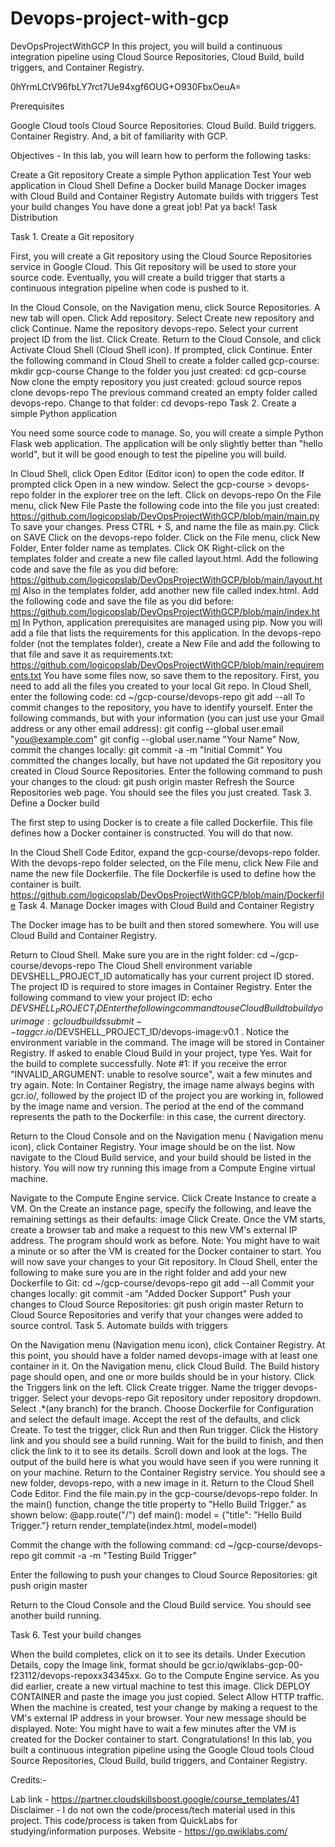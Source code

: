 # Devops-project-with-gcp

DevOpsProjectWithGCP
In this project, you will build a continuous integration pipeline using Cloud Source Repositories, Cloud Build, build triggers, and Container Registry.

0hYrmLCtV96fbLY7rct7Ue94xgf6OUG+O930FbxOeuA=

Prerequisites

Google Cloud tools Cloud Source Repositories.
Cloud Build.
Build triggers.
Container Registry.
And, a bit of familiarity with GCP.

Objectives - In this lab, you will learn how to perform the following tasks:

Create a Git repository
Create a simple Python application
Test Your web application in Cloud Shell
Define a Docker build
Manage Docker images with Cloud Build and Container Registry
Automate builds with triggers
Test your build changes
You have done a great job! Pat ya back!
Task Distribution

Task 1. Create a Git repository

First, you will create a Git repository using the Cloud Source Repositories service in Google Cloud. This Git repository will be used to store your source code. Eventually, you will create a build trigger that starts a continuous integration pipeline when code is pushed to it.

In the Cloud Console, on the Navigation menu, click Source Repositories. A new tab will open.
Click Add repository.
Select Create new repository and click Continue.
Name the repository devops-repo.
Select your current project ID from the list.
Click Create.
Return to the Cloud Console, and click Activate Cloud Shell (Cloud Shell icon).
If prompted, click Continue.
Enter the following command in Cloud Shell to create a folder called gcp-course: mkdir gcp-course
Change to the folder you just created: cd gcp-course
Now clone the empty repository you just created: gcloud source repos clone devops-repo
The previous command created an empty folder called devops-repo. Change to that folder: cd devops-repo
Task 2. Create a simple Python application

You need some source code to manage. So, you will create a simple Python Flask web application. The application will be only slightly better than "hello world", but it will be good enough to test the pipeline you will build.

In Cloud Shell, click Open Editor (Editor icon) to open the code editor. If prompted click Open in a new window.
Select the gcp-course > devops-repo folder in the explorer tree on the left.
Click on devops-repo
On the File menu, click New File
Paste the following code into the file you just created: https://github.com/logicopslab/DevOpsProjectWithGCP/blob/main/main.py
To save your changes. Press CTRL + S, and name the file as main.py.
Click on SAVE
Click on the devops-repo folder.
Click on the File menu, click New Folder, Enter folder name as templates.
Click OK
Right-click on the templates folder and create a new file called layout.html.
Add the following code and save the file as you did before: https://github.com/logicopslab/DevOpsProjectWithGCP/blob/main/layout.html
Also in the templates folder, add another new file called index.html. Add the following code and save the file as you did before: https://github.com/logicopslab/DevOpsProjectWithGCP/blob/main/index.html
In Python, application prerequisites are managed using pip. Now you will add a file that lists the requirements for this application.
In the devops-repo folder (not the templates folder), create a New File and add the following to that file and save it as requirements.txt: https://github.com/logicopslab/DevOpsProjectWithGCP/blob/main/requirements.txt
You have some files now, so save them to the repository. First, you need to add all the files you created to your local Git repo. In Cloud Shell, enter the following code: cd ~/gcp-course/devops-repo git add --all
To commit changes to the repository, you have to identify yourself. Enter the following commands, but with your information (you can just use your Gmail address or any other email address): git config --global user.email "you@example.com" git config --global user.name "Your Name"
Now, commit the changes locally: git commit -a -m "Initial Commit"
You committed the changes locally, but have not updated the Git repository you created in Cloud Source Repositories. Enter the following command to push your changes to the cloud: git push origin master
Refresh the Source Repositories web page. You should see the files you just created.
Task 3. Define a Docker build

The first step to using Docker is to create a file called Dockerfile. This file defines how a Docker container is constructed. You will do that now.

In the Cloud Shell Code Editor, expand the gcp-course/devops-repo folder. With the devops-repo folder selected, on the File menu, click New File and name the new file Dockerfile. The file Dockerfile is used to define how the container is built. https://github.com/logicopslab/DevOpsProjectWithGCP/blob/main/Dockerfile
Task 4. Manage Docker images with Cloud Build and Container Registry

The Docker image has to be built and then stored somewhere. You will use Cloud Build and Container Registry.

Return to Cloud Shell. Make sure you are in the right folder: cd ~/gcp-course/devops-repo
The Cloud Shell environment variable DEVSHELL_PROJECT_ID automatically has your current project ID stored. The project ID is required to store images in Container Registry. Enter the following command to view your project ID: echo $DEVSHELL_PROJECT_ID
Enter the following command to use Cloud Build to build your image: gcloud builds submit --tag gcr.io/$DEVSHELL_PROJECT_ID/devops-image:v0.1 . Notice the environment variable in the command. The image will be stored in Container Registry.
If asked to enable Cloud Build in your project, type Yes. Wait for the build to complete successfully. Note #1: If you receive the error "INVALID_ARGUMENT: unable to resolve source", wait a few minutes and try again. Note: In Container Registry, the image name always begins with gcr.io/, followed by the project ID of the project you are working in, followed by the image name and version.
The period at the end of the command represents the path to the Dockerfile: in this case, the current directory.

Return to the Cloud Console and on the Navigation menu ( Navigation menu icon), click Container Registry. Your image should be on the list.
Now navigate to the Cloud Build service, and your build should be listed in the history.
You will now try running this image from a Compute Engine virtual machine.

Navigate to the Compute Engine service.
Click Create Instance to create a VM.
On the Create an instance page, specify the following, and leave the remaining settings as their defaults:
image
Click Create.
Once the VM starts, create a browser tab and make a request to this new VM's external IP address. The program should work as before. Note: You might have to wait a minute or so after the VM is created for the Docker container to start.
You will now save your changes to your Git repository. In Cloud Shell, enter the following to make sure you are in the right folder and add your new Dockerfile to Git: cd ~/gcp-course/devops-repo git add --all
Commit your changes locally: git commit -am "Added Docker Support"
Push your changes to Cloud Source Repositories: git push origin master
Return to Cloud Source Repositories and verify that your changes were added to source control.
Task 5. Automate builds with triggers

On the Navigation menu (Navigation menu icon), click Container Registry. At this point, you should have a folder named devops-image with at least one container in it.
On the Navigation menu, click Cloud Build. The Build history page should open, and one or more builds should be in your history.
Click the Triggers link on the left.
Click Create trigger.
Name the trigger devops-trigger.
Select your devops-repo Git repository under repository dropdown.
Select .*(any branch) for the branch.
Choose Dockerfile for Configuration and select the default image.
Accept the rest of the defaults, and click Create.
To test the trigger, click Run and then Run trigger.
Click the History link and you should see a build running. Wait for the build to finish, and then click the link to it to see its details.
Scroll down and look at the logs. The output of the build here is what you would have seen if you were running it on your machine.
Return to the Container Registry service. You should see a new folder, devops-repo, with a new image in it.
Return to the Cloud Shell Code Editor. Find the file main.py in the gcp-course/devops-repo folder.
In the main() function, change the title property to "Hello Build Trigger." as shown below:
@app.route("/") def main(): model = {"title": "Hello Build Trigger."} return render_template(index.html, model=model)

Commit the change with the following command: cd ~/gcp-course/devops-repo git commit -a -m "Testing Build Trigger"

Enter the following to push your changes to Cloud Source Repositories: git push origin master

Return to the Cloud Console and the Cloud Build service. You should see another build running.

Task 6. Test your build changes

When the build completes, click on it to see its details. Under Execution Details, copy the Image link, format should be gcr.io/qwiklabs-gcp-00-f23112/devops-repoxx34345xx.
Go to the Compute Engine service. As you did earlier, create a new virtual machine to test this image. Click DEPLOY CONTAINER and paste the image you just copied.
Select Allow HTTP traffic.
When the machine is created, test your change by making a request to the VM's external IP address in your browser. Your new message should be displayed. Note: You might have to wait a few minutes after the VM is created for the Docker container to start.
Congratulations! In this lab, you built a continuous integration pipeline using the Google Cloud tools Cloud Source Repositories, Cloud Build, build triggers, and Container Registry.

Credits:-

Lab link - https://partner.cloudskillsboost.google/course_templates/41 Disclaimer - I do not own the code/process/tech material used in this project. This code/process is taken from QuickLabs for studying/information purposes. Website - https://go.qwiklabs.com/

